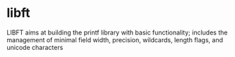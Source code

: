 # libft

LIBFT aims at building the printf library with basic functionality; includes the management of minimal field width, precision, 
wildcards, length flags, and unicode characters
